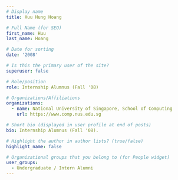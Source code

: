 ```yaml
---
# Display name
title: Huu Hung Hoang

# Full Name (for SEO) 
first_name: Huu
last_name: Hoang

# Date for sorting
date: '2008'

# Is this the primary user of the site?
superuser: false

# Role/position
role: Internship Alumnus (Fall '08)

# Organizations/Affiliations
organizations:
  - name: National University of Singapore, School of Computing
    url: https://www.comp.nus.edu.sg

# Short bio (displayed in user profile at end of posts)
bio: Internship Alumnus (Fall '08). 

# Highlight the author in author lists? (true/false)
highlight_name: false

# Organizational groups that you belong to (for People widget)
user_groups:
  - Undergraduate / Intern Alumni
---
```


